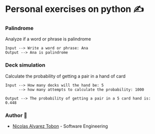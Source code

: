 # Personal exercises on python ✍

### Palindrome

Analyze if a word or phrase is palindrome

```
Input --> Write a word or phrase: Ana
Output --> Ana is palindrome
```

### Deck simulation

Calculate the probability of getting a pair in a hand of card

```
Input --> How many decks will the hand be: 5
      --> how many attempts to calculate the probability: 1000

Output --> The probability of getting a pair in a 5 card hand is: 0.448
```

### Author 🔖

- [Nicolas Alvarez Tobon](https://github.com/NICOLASTOBON) - Software Engineering
